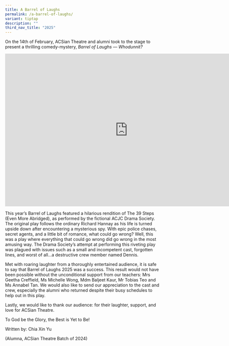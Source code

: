 ```yaml
---
title: A Barrel of Laughs
permalink: /a-barrel-of-laughs/
variant: tiptap
description: ""
third_nav_title: "2025"
---
```

<p>On the 14th of February, ACSian Theatre and alumni took to the stage to
present a thrilling comedy-mystery, <em>Barrel of Laughs — Whodunnit?</em>
</p>
<div class="iframe-wrapper">
<iframe height="500" width="800" allowfullscreen="true" frameborder="0" src="https://docs.google.com/presentation/d/e/2PACX-1vTiGzTLGDG2QUsPNcpec9VfMFMNiNBLfEhXsm6lMfo9QNygC8MhRKojfWGSaEudSwET5JuWqIEQsasN/embed?start=false&amp;loop=false&amp;delayms=3000"></iframe>
</div>
<p>This year’s Barrel of Laughs featured a hilarious rendition of The 39
Steps (Even More Abridged), as performed by the fictional ACJC Drama Society.
The original play follows the ordinary Richard Hannay as his life is turned
upside down after encountering a mysterious spy. With epic police chases,
secret agents, and a little bit of romance, what could go wrong? Well,
this was a play where everything that could go wrong did go wrong in the
most amusing way. The Drama Society’s attempt at performing this riveting
play was plagued with issues such as a small and incompetent cast, forgotten
lines, and worst of all…a destructive crew member named Dennis.&nbsp;
<br>
</p>
<p>Met with roaring laughter from a thoroughly entertained audience, it is
safe to say that Barrel of Laughs 2025 was a success. This result would
not have been possible without the unconditional support from our teachers:
Mrs Geetha Creffield, Ms Michelle Wong, Mdm Baljeet Kaur, Mr Tobias Teo
and Ms Annabel Tan. We would also like to send our appreciation to the
cast and crew, especially the alumni who returned despite their busy schedules
to help out in this play.&nbsp;
<br>
</p>
<p>Lastly, we would like to thank our audience: for their laughter, support,
and love for ACSian Theatre.</p>
<p></p>
<p>To God be the Glory, the Best is Yet to Be!</p>
<p>Written by: Chia Xin Yu</p>
<p>(Alumna, ACSian Theatre Batch of 2024)</p>
<p>
<br>
</p>